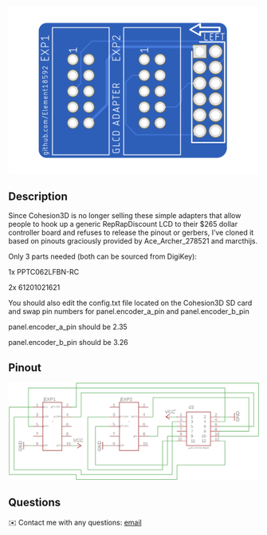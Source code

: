 
<img src="/Images/top.png"> 
 

## Description
  
Since Cohesion3D is no longer selling these simple adapters that allow people to hook up a generic RepRapDiscount LCD to their $265 dollar controller board and refuses to release the pinout or gerbers, I’ve cloned it based on pinouts graciously provided by Ace_Archer_278521 and marcthijs.

Only 3 parts needed (both can be sourced from DigiKey):

1x PPTC062LFBN-RC

2x 61201021621

You should also edit the config.txt file located on the Cohesion3D SD card and swap pin numbers for panel.encoder_a_pin and panel.encoder_b_pin

panel.encoder_a_pin should be 2.35 

panel.encoder_b_pin should be 3.26

## Pinout
<img src="/Images/pinout.png">
  
## Questions
✉️ Contact me with any questions: [email](mailto:support@themodshop.co)<br />

    
